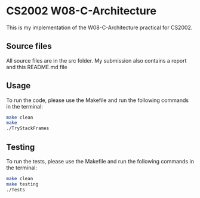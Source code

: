 # CS2002 W08-C-Architecture

This is my implementation of the W08-C-Architecture practical for CS2002.

## Source files

All source files are in the src folder.
My submission also contains a report and this README.md file

## Usage

To run the code, please use the Makefile and run the following commands in the terminal:
```bash
make clean
make
./TryStackFrames
```

## Testing

To run the tests, please use the Makefile and run the following commands in the terminal:
```bash
make clean
make testing
./Tests
```
